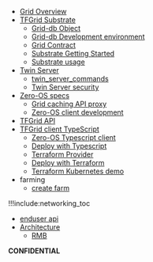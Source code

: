 - [Grid Overview](grid_readme)
- [TFGrid Substrate](substrate_readme)
  - [Grid-db Object](griddb)
  - [Grid-db Development environment](grid_substrate_develop)
  - [Grid Contract](grid_contract)
  - [Substrate Getting Started](grid_substrate_getting_started)
  - [Substrate usage](substrate_usage)
- [Twin Server](twin_server)
  - [twin_server_commands](twin_server_commands)
  - [Twin Server security](twin_server_security)
- [Zero-OS specs](zos_specs)
  - [Grid caching API proxy](grid_proxy_server_readme)
  - [Zero-OS client development](zos_client_development)
- [TFGrid API](/client_typescript/client_typescript)
- [TFGrid client TypeScript](/client_typescript/client_typescript)
  - [Zero-OS Typescript client](zos_typescript_readme)
  - [Deploy with Typescript](deploy_with_typescript)
  - [Terraform Provider](terraform_provider)
  - [Deploy with Terraform](grid_terraform)
  - [Terraform Kubernetes demo](terraform_k8s)
- farming
  - [create farm](create_farm)
  

!!!include:networking_toc
- [enduser api](z_api)
- [Architecture](architecture)
  -  [RMB](rmb_architecture)
  

**CONFIDENTIAL**